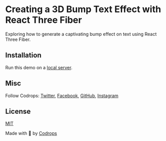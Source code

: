 # Creating a 3D Bump Text Effect with React Three Fiber

Exploring how to generate a captivating bump effect on text using React Three Fiber.

<!-- ![Emerging WebGL Image Effects](https://tympanus.net/codrops/wp-content/uploads/2024/02/revealwebgl.gif)

[Article on Codrops](https://tympanus.net/codrops/?p=75561)

[Demo](http://tympanus.net/Development/RevealingWebGLImages/) -->

## Installation

Run this demo on a [local server](https://developer.mozilla.org/en-US/docs/Learn/Common_questions/Tools_and_setup/set_up_a_local_testing_server).

## Misc

Follow Codrops: [Twitter](http://www.twitter.com/codrops), [Facebook](http://www.facebook.com/codrops), [GitHub](https://github.com/codrops), [Instagram](https://www.instagram.com/codropsss/)

## License
[MIT](LICENSE)

Made with :blue_heart:  by [Codrops](http://www.codrops.com)





